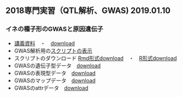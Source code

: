 ## 2018専門実習（QTL解析、GWAS) 2019.01.10
### イネの種子形のGWASと原因遺伝子　
 - [講義資料](https://github.com/hkanegae/lecturematerials/blob/master/tutorial190110/GWAS_exercise_190110.pdf)　・　[download](https://s3-ap-northeast-1.amazonaws.com/hkanegae/lecturematerials/tutorial190110/GWAS_exercise_190110.pdf)
 - GWAS解析用の[スクリプトの表示](https://github.com/hkanegae/lecturematerials/blob/master/GWAS190110/gwas190110.Rmd)
 - スクリプトのダウンロード [Rmd形式download](https://s3-ap-northeast-1.amazonaws.com/hkanegae/lecturematerials/tutorial190110/gwas190110.Rmd)　・　[R形式download](https://s3-ap-northeast-1.amazonaws.com/hkanegae/lecturematerials/tutorial190110/gwas190110.R)
 - GWASの遺伝子型データ　[download](https://s3-ap-northeast-1.amazonaws.com/hkanegae/lecturematerials/tutorial190110/data/gwas_geno_bc.csv)
 - GWASの表現型データ　[download](https://s3-ap-northeast-1.amazonaws.com/hkanegae/lecturematerials/tutorial190110/data/gwas_pheno.csv)   
 - GWASのマップデータ　[download](https://s3-ap-northeast-1.amazonaws.com/hkanegae/lecturematerials/tutorial190110/data/gwas_map.csv) 
 - GWASのattrデータ　[download](https://s3-ap-northeast-1.amazonaws.com/hkanegae/lecturematerials/tutorial190110/data/attr.csv)